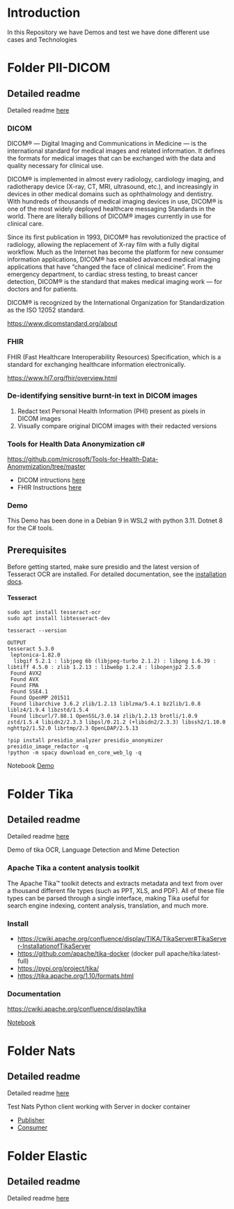 # Introduction 
In this Repository we have Demos and test we have done different use cases and Technologies

# Folder PII-DICOM
## Detailed readme
Detailed readme [here](PII-DICOM/readme.md)
### DICOM
DICOM® — Digital Imaging and Communications in Medicine — is the international standard for medical images and related information. It defines the formats for medical images that can be exchanged with the data and quality necessary for clinical use.

DICOM® is implemented in almost every radiology, cardiology imaging, and radiotherapy device (X-ray, CT, MRI, ultrasound, etc.), and increasingly in devices in other medical domains such as ophthalmology and dentistry. With hundreds of thousands of medical imaging devices in use, DICOM® is one of the most widely deployed healthcare messaging Standards in the world. There are literally billions of DICOM® images currently in use for clinical care.

Since its first publication in 1993, DICOM® has revolutionized the practice of radiology, allowing the replacement of X-ray film with a fully digital workflow. Much as the Internet has become the platform for new consumer information applications, DICOM® has enabled advanced medical imaging applications that have “changed the face of clinical medicine”. From the emergency department, to cardiac stress testing, to breast cancer detection, DICOM® is the standard that makes medical imaging work — for doctors and for patients.

DICOM® is recognized by the International Organization for Standardization as the ISO 12052 standard.

https://www.dicomstandard.org/about


###  FHIR
FHIR (Fast Healthcare Interoperability Resources) Specification, which is a standard for exchanging healthcare information electronically. 

https://www.hl7.org/fhir/overview.html

###  De-identifying sensitive burnt-in text in DICOM images

1. Redact text Personal Health Information (PHI) present as pixels in DICOM images
2. Visually compare original DICOM images with their redacted versions


### Tools for Health Data Anonymization c#
https://github.com/microsoft/Tools-for-Health-Data-Anonymization/tree/master

- DICOM intructions [here](PII-DICOM\Tools-for-Health-Data-Anonymization\docs\DICOM-anonymization.md)
- FHIR Instructions [here](PII-DICOM\Tools-for-Health-Data-Anonymization\docs\FHIR-anonymization.md)

###  Demo
This Demo has been done in a Debian 9 in WSL2 with python 3.11. Dotnet 8 for the C# tools.

## Prerequisites
Before getting started, make sure presidio and the latest version of Tesseract OCR are installed. For detailed documentation, see the [installation docs](https://microsoft.github.io/presidio/installation).


#### Tesseract

```
sudo apt install tesseract-ocr
sudo apt install libtesseract-dev
```

```
tesseract --version

OUTPUT
tesseract 5.3.0
 leptonica-1.82.0
  libgif 5.2.1 : libjpeg 6b (libjpeg-turbo 2.1.2) : libpng 1.6.39 : libtiff 4.5.0 : zlib 1.2.13 : libwebp 1.2.4 : libopenjp2 2.5.0
 Found AVX2
 Found AVX
 Found FMA
 Found SSE4.1
 Found OpenMP 201511
 Found libarchive 3.6.2 zlib/1.2.13 liblzma/5.4.1 bz2lib/1.0.8 liblz4/1.9.4 libzstd/1.5.4
 Found libcurl/7.88.1 OpenSSL/3.0.14 zlib/1.2.13 brotli/1.0.9 zstd/1.5.4 libidn2/2.3.3 libpsl/0.21.2 (+libidn2/2.3.3) libssh2/1.10.0 nghttp2/1.52.0 librtmp/2.3 OpenLDAP/2.5.13
```

```
!pip install presidio_analyzer presidio_anonymizer presidio_image_redactor -q
!python -m spacy download en_core_web_lg -q 
```

Notebook [Demo](PII-DICOM\example_dicom_image_redactor.ipynb)

# Folder Tika
## Detailed readme
Detailed readme [here](tika/readme.md)


Demo of tika OCR, Language Detection and Mime Detection

### Apache Tika a content analysis toolkit

The Apache Tika™ toolkit detects and extracts metadata and text from over a thousand different file types (such as PPT, XLS, and PDF). All of these file types can be parsed through a single interface, making Tika useful for search engine indexing, content analysis, translation, and much more. 

### Install
- https://cwiki.apache.org/confluence/display/TIKA/TikaServer#TikaServer-InstallationofTikaServer
- https://github.com/apache/tika-docker  (docker pull apache/tika:latest-full)
- https://pypi.org/project/tika/
- https://tika.apache.org/1.10/formats.html
  
### Documentation 
https://cwiki.apache.org/confluence/display/tika

[Notebook](tika\tika_test.ipynb)

# Folder Nats
## Detailed readme
Detailed readme [here](Nats/readme.md)

Test Nats Python client working with Server in docker container
- [Publisher](Nats\publisher.ipynb)
- [Consumer](Nats\consumer.ipynb)


# Folder Elastic
## Detailed readme
Detailed readme [here](elastic/readme.md)
